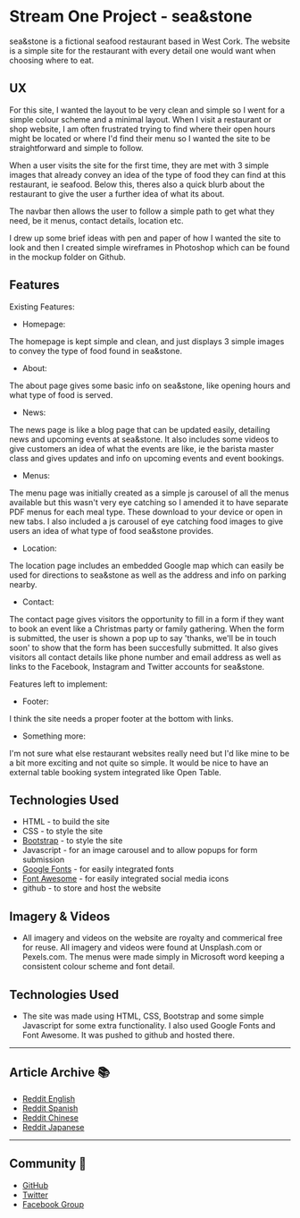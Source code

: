 # Stream One Project - sea&stone

sea&stone is a fictional seafood restaurant based in West Cork. The website is a simple site for the restaurant with every detail one would want when choosing where to eat. 

## UX

For this site, I wanted the layout to be very clean and simple so I went for a simple colour scheme and a minimal layout. When I visit a restaurant or shop website, I am often frustrated trying to find where their open hours might be located or where I'd find their menu so I wanted the site to be straightforward and simple to follow. 

When a user visits the site for the first time, they are met with 3 simple images that already convey an idea of the type of food they can find at this restaurant, ie seafood. Below this, theres also a quick blurb about the restaurant to give the user a further idea of what its about.

The navbar then allows the user to follow a simple path to get what they need, be it menus, contact details, location etc. 

I drew up some brief ideas with pen and paper of how I wanted the site to look and then I created simple wireframes in Photoshop which can be found in the mockup folder on Github. 

## Features

Existing Features:

- Homepage:

The homepage is kept simple and clean, and just displays 3 simple images to convey the type of food found in sea&stone.

- About:

The about page gives some basic info on sea&stone, like opening hours and what type of food is served. 

- News:

The news page is like a blog page that can be updated easily, detailing news and upcoming events at sea&stone. It also includes some videos to give customers an idea of what the events are like, ie the barista master class and gives updates and info on upcoming events and event bookings. 

- Menus:

The menu page was initially created as a simple js carousel of all the menus available but this wasn't very eye catching so I amended it to have separate PDF menus for each meal type. These download to your device or open in new tabs. I also included a js carousel of eye catching food images to give users an idea of what type of food sea&stone provides.   

- Location: 

The location page includes an embedded Google map which can easily be used for directions to sea&stone as well as the address and info on parking nearby.

- Contact:

The contact page gives visitors the opportunity to fill in a form if they want to book an event like a Christmas party or family gathering. When the form is submitted, the user is shown a pop up to say 'thanks, we'll be in touch soon' to show that the form has been succesfully submitted. It also gives visitors all contact details like phone number and email address as well as links to the Facebook, Instagram and Twitter accounts for sea&stone. 

Features left to implement:

- Footer:

I think the site needs a proper footer at the bottom with links. 

- Something more:

I'm not sure what else restaurant websites really need but I'd like mine to be a bit more exciting and not quite so simple. It would be nice to have an external table booking system integrated like Open Table.

## Technologies Used

- HTML - to build the site
- CSS - to style the site
- [Bootstrap](https://getbootstrap.com/) - to style the site
- Javascript - for an image carousel and to allow popups for form submission
- [Google Fonts](https://fonts.google.com/) - for easily integrated fonts
- [Font Awesome](https://fontawesome.com/) - for easily integrated social media icons
- github - to store and host the website


## Imagery & Videos

- All imagery and videos on the website are royalty and commerical free for reuse. All imagery and videos were found at Unsplash.com or Pexels.com.  The menus were made simply in Microsoft word keeping a consistent colour scheme and font detail.


## Technologies Used

- The site was made using HTML, CSS, Bootstrap and some simple Javascript for some extra functionality. I also used Google Fonts and Font Awesome.  It was pushed to github and hosted there. 

---

## Article Archive :books:
- [Reddit English](http://bit.ly/2mOJPu7)
- [Reddit Spanish](https://www.reddit.com/r/boostnote_es/)
- [Reddit Chinese](https://www.reddit.com/r/boostnote_cn/)
- [Reddit Japanese](https://www.reddit.com/r/boostnote_jp/)

---

## Community :beers:
- [GitHub](http://bit.ly/2AWWzkD)
- [Twitter](http://bit.ly/2z8BUJZ)
- [Facebook Group](http://bit.ly/2jcca8t)